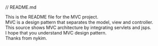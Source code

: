 // README.md

This is the README file for the MVC project.  
MVC is a design pattern that separates the model, view and controller.  
This source shows MVC architecture by integrating servlets and jsps.    
I hope that you understand MVC design pattern.  
Thanks from nykim. 
